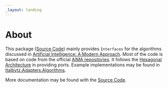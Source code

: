 ```yaml
---
_layout: landing
---
```


# About

This package ([Source Code](https://github.com/Italbytz/nuget-ports-algorithms-ai)) mainly provides ``Interfaces`` for the algorithms discussed in [Artificial Intelligence: A Modern Approach](http://aima.cs.berkeley.edu). Most of the code is based on code from the official [AIMA repositories](https://github.com/aimacode). It follows the [Hexagonal Architecture](https://web.archive.org/web/20180822100852/http://alistair.cockburn.us/Hexagonal+architecture) in providing ports. Example implementations may be found in [Italbytz.Adapters.Algorithms](https://github.com/Italbytz/nuget-adapters-algorithms).   

More documentation may be found with the [Source Code](https://github.com/Italbytz/nuget-ports-algorithms-ai).